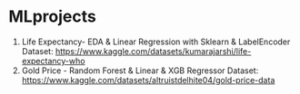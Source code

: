 # MLprojects

1. Life Expectancy- EDA & Linear Regression with Sklearn & LabelEncoder <br>
   Dataset: https://www.kaggle.com/datasets/kumarajarshi/life-expectancy-who
2. Gold Price - Random Forest & Linear & XGB Regressor
   Dataset: https://www.kaggle.com/datasets/altruistdelhite04/gold-price-data
